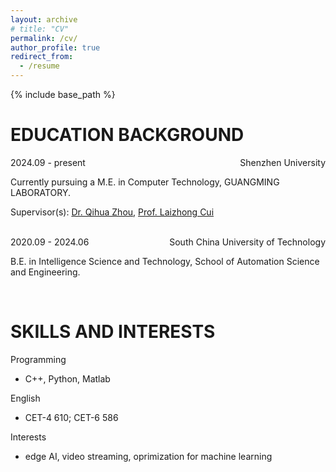 ```yaml
---
layout: archive
# title: "CV"
permalink: /cv/
author_profile: true
redirect_from:
  - /resume
---
```


{% include base_path %}

EDUCATION BACKGROUND
======

<div style="display: flex;">
  <div style="flex: 1; text-align: left;"> 2024.09 - present</div>
  <div style="flex: 1; text-align: right;"> Shenzhen University</div>
</div>



 Currently pursuing a M.E. in Computer Technology, GUANGMING LABORATORY.

 Supervisor(s): [Dr. Qihua Zhou](https://csse.szu.edu.cn/pages/user/index?id=1309), [Prof. Laizhong Cui](https://csse.szu.edu.cn/staff/cuilz/eng/index.html)

<!-- *** -->
<br>

<div style="display: flex;">
  <div style="flex: 1; text-align: left;"> 2020.09 - 2024.06</div>
  <div style="flex: 1; text-align: right;"> South China University of Technology</div>
</div>

B.E. in Intelligence Science and Technology, School of Automation Science and Engineering.
<!-- <h5> <li>Relevant coursework: Pattern Recognition, Machine Learning, C++ Programming</li></h5> -->


<!-- * Ph.D in Version Control Theory, GitHub University, 2018 (expected)
* M.S. in Jekyll, GitHub University, 2014
* B.S. in GitHub, GitHub University, 2012

Work experience
======
* Spring 2024: Academic Pages Collaborator
  * Github University
  * Duties includes: Updates and improvements to template
  * Supervisor: The Users

* Fall 2015: Research Assistant
  * Github University
  * Duties included: Merging pull requests
  * Supervisor: Professor Hub

* Summer 2015: Research Assistant
  * Github University
  * Duties included: Tagging issues
  * Supervisor: Professor Git -->
  
<br>

SKILLS AND INTERESTS
======

Programming
* C++, Python, Matlab

English
* CET-4 610; CET-6 586

Interests
* edge AI, video streaming, oprimization for machine learning

<!-- * Skill 1
* Skill 2
  * Sub-skill 2.1
  * Sub-skill 2.2
  * Sub-skill 2.3
* Skill 3 -->

<!-- Publications
======
  <ul>{% for post in site.publications reversed %}
    {% include archive-single-cv.html %}
  {% endfor %}</ul> -->
  
<!-- Talks
======
  <ul>{% for post in site.talks reversed %}
    {% include archive-single-talk-cv.html  %}
  {% endfor %}</ul>
  
Teaching
======
  <ul>{% for post in site.teaching reversed %}
    {% include archive-single-cv.html %}
  {% endfor %}</ul>
  
Service and leadership
======
* Currently signed in to 43 different slack teams -->

